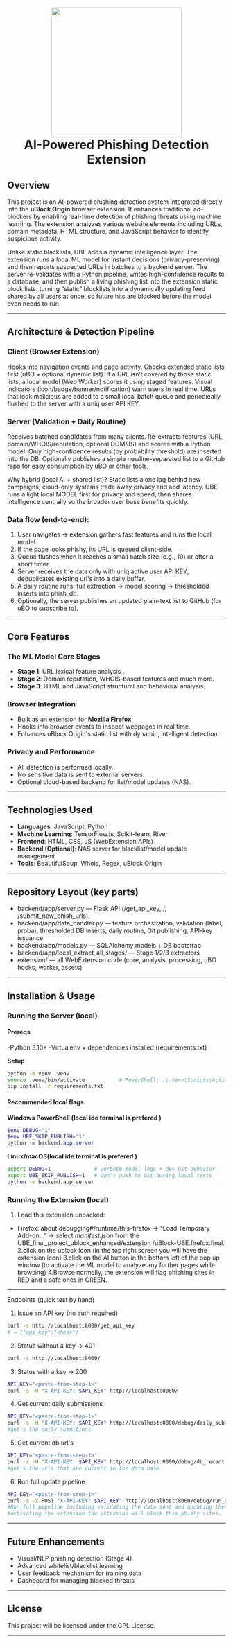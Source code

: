 <h1 align="center">
  <a><img src="https://github.com/nivlevyy/UBE-Ublock_Enhance/blob/main/image/UBE-logo.jpeg" width="300"></a>
<br>
AI-Powered Phishing Detection Extension
<br>
</h1>

## Overview

This project is an AI-powered phishing detection system integrated directly into the **uBlock Origin** browser extension. It enhances traditional ad-blockers by enabling real-time detection of phishing threats using machine learning. The extension analyzes various website elements including URLs, domain metadata, HTML structure, and JavaScript behavior to identify suspicious activity.

Unlike static blacklists, UBE adds a dynamic intelligence layer. The extension runs a local ML model for instant decisions (privacy-preserving) and then reports suspected URLs in batches to a backend server. The server re-validates with a Python pipeline, writes high-confidence results to a database, and then publish a living phishing list into the extension static block lists. turning “static” blocklists into a dynamically updating feed shared by all users at once, so future hits are blocked before the model even needs to run.

---

## Architecture & Detection Pipeline

### Client (Browser Extension)
Hooks into navigation events and page activity.
Checks extended static lists first (uBO + optional dynamic list).
If a URL isn’t covered by those static lists, a local model (Web Worker) scores it using staged features.
Visual indicators (icon/badge/banner/notification) warn users in real time.
URLs that look malicious are added to a small local batch queue and periodically flushed to the server with a uniq user API KEY.

### Server (Validation + Daily Routine)
Receives batched candidates from many clients.
Re-extracts features (URL, domain/WHOIS/reputation, optional DOM/JS) and scores with a Python model.
Only high-confidence results (by probability threshold) are inserted into the DB.
Optionally publishes a simple newline-separated list to a GitHub repo for easy consumption by uBO or other tools.

Why hybrid (local AI + shared list)?
Static lists alone lag behind new campaigns; cloud-only systems trade away privacy and add latency. UBE runs a light local MODEL first for privacy and speed, then shares intelligence centrally so the broader user base benefits quickly.


### Data flow (end-to-end):
1.  User navigates → extension gathers fast features and runs the local model.
2. If the page looks phishy, its URL is queued client-side.
3. Queue flushes when it reaches a small batch size (e.g., 10) or after a short timer.
4. Server receives the data only with uniq active user API KEY, deduplicates existing url's into a daily buffer.
5. A daily routine runs: full extraction → model scoring → thresholded inserts into phish_db.
6. Optionally, the server publishes an updated plain-text list to GitHub (for uBO to subscribe to).

---

## Core Features

### The ML Model Core Stages
- **Stage 1**: URL lexical feature analysis .
- **Stage 2**: Domain reputation, WHOIS-based features and much more.
- **Stage 3**: HTML and JavaScript structural and behavioral analysis.

### Browser Integration
- Built as an extension for **Mozilla Firefox**.
- Hooks into browser events to inspect webpages in real time.
- Enhances uBlock Origin's static list with dynamic, intelligent detection.

### Privacy and Performance
- All detection is performed locally.
- No sensitive data is sent to external servers.
- Optional cloud-based backend for list/model updates (NAS).

---

## Technologies Used
- **Languages**: JavaScript, Python
- **Machine Learning**: TensorFlow.js, Scikit-learn, River
- **Frontend**: HTML, CSS, JS (WebExtension APIs)
- **Backend (Optional)**: NAS server for blacklist/model update management
- **Tools**: BeautifulSoup, Whois, Regex, uBlock Origin
---
## Repository Layout (key parts)
- backend/app/server.py — Flask API (/get_api_key, /, /submit_new_phish_urls).
- backend/app/data_handler.py — feature orchestration, validation (label, proba), thresholded DB inserts, daily routine, Git publishing, API-key issuance
- backend/app/models.py — SQLAlchemy models + DB bootstrap
- backend/app/local_extract_all_stages/ — Stage 1/2/3 extractors
- extension/ — all WebExtension code (core, analysis, processing, uBO hooks, worker, assets)

---

## Installation & Usage

### Running the Server (local)
#### Prereqs
-Python 3.10+
-Virtualenv + dependencies installed (requirements.txt)

**Setup**
```bash
python -m venv .venv
source .venv/bin/activate           # PowerShell: .\.venv\Scripts\Activate.ps1
pip install -r requirements.txt
```
#### Recommended local flags

**Windows PowerShell (local ide terminal is prefered )**
```powershell
$env:DEBUG="1"
$env:UBE_SKIP_PUBLISH="1"
python -m backend.app.server
```

**Linux/macOS(local ide terminal is prefered )**
```bash
export DEBUG=1              # verbose model logs + dev Git behavior
export UBE_SKIP_PUBLISH=1   # don't push to Git during local tests
python -m backend.app.server
```

### Running the Extension (local)
1. Load this extension unpacked:
  - Firefox: about:debugging#/runtime/this-firefox → “Load Temporary Add-on…” → select *manifest.json* from the UBE_final_project_ublock_enhanced/extension
  /uBlock-UBE.firefox.final.
2.click on the ublock  icon (in the top right screen you will have the extension icon)
3.click on the AI button in the bottom left of the pop up window (to activate the ML model to analyze any further pages while browsing)
4.Browse normally, the extension will flag phishing sites in RED and a safe ones in GREEN.

---
Endpoints (quick test by hand)

1) Issue an API key (no auth required)
```bash
curl -s http://localhost:8000/get_api_key
# → {"api_key":"<hex>"}
```

2) Status without a key → 401
```bash
curl -i http://localhost:8000/
```

3) Status with a key → 200
```bash
API_KEY="<paste-from-step-1>"
curl -s -H "X-API-KEY: $API_KEY" http://localhost:8000/
```
4) Get current daily submissions
```bash
API_KEY="<paste-from-step-1>"
curl -s -H "X-API-KEY: $API_KEY" http://localhost:8000/debug/daily_submissions
#get's the daily submitions 
```

5) Get current db url's
```bash
API_KEY="<paste-from-step-1>"
curl -s -H "X-API-KEY: $API_KEY" http://localhost:8000/debug/db_recent
#get's the urls that are current in the data base  
```

6) Run full update pipeline 
```bash
API_KEY="<paste-from-step-1>"
curl -s -X POST "X-API-KEY: $API_KEY" http://localhost:8000/debug/run_daily
#Run full pipeline including validating the data sent and updating the phishing black list in git then when other user's
#activating the extension the extension will block this phishy sites.
```
---
## Future Enhancements
- Visual/NLP phishing detection (Stage 4)
- Advanced whitelist/blacklist learning
- User feedback mechanism for training data
- Dashboard for managing blocked threats

---

## License
This project will be licensed under the GPL License.

---
